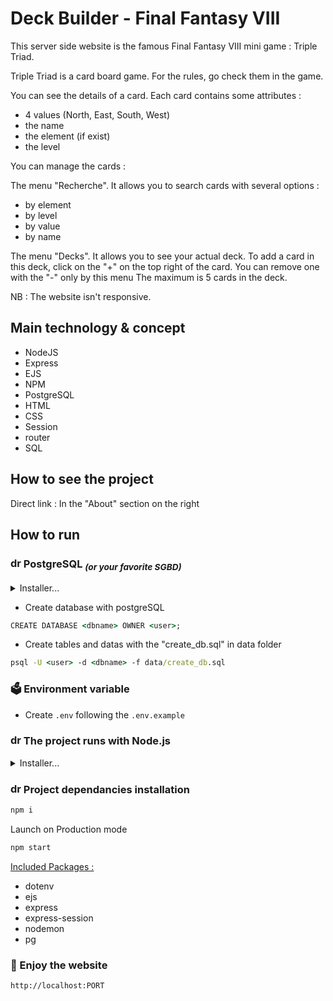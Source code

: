 # Deck Builder - Final Fantasy VIII

This server side website is the famous Final Fantasy VIII mini game : Triple Triad.

Triple Triad is a card board game. For the rules, go check them in the game.

You can see the details of a card. Each card contains some attributes :
- 4 values (North, East, South, West)
- the name
- the element (if exist)
- the level

You can manage the cards :

The menu "Recherche".
It allows you to search cards with several options :
- by element
- by level
- by value
- by name

The menu "Decks".
It allows you to see your actual deck. 
To add a card in this deck, click on the "+" on the top right of the card.
You can remove one with the "-" only by this menu
The maximum is 5 cards in the deck.

NB : The website isn't responsive.

## Main technology & concept

- NodeJS
- Express
- EJS
- NPM
- PostgreSQL
- HTML
- CSS
- Session
- router
- SQL

## How to see the project

Direct link : In the "About" section on the right

## How to run

### <img src="https://www.postgresql.org/media/img/about/press/elephant.png" alt="drawing" height="17"/> PostgreSQL <sub><em>(or your favorite SGBD)</em></sub>

<details>
<summary>Installer...
</summary>
- Download installer :
    - https://www.postgresql.org/download/

- CLI Ubuntu
    - https://www.postgresql.org/download/linux/ubuntu/

</details>

- Create database with postgreSQL

```cmd
CREATE DATABASE <dbname> OWNER <user>;
```

- Create tables and datas with the "create_db.sql" in data folder

```cmd
psql -U <user> -d <dbname> -f data/create_db.sql
```

### 🗳 Environment variable

- Create `.env` following the `.env.example`

### <img src="https://nodejs.org/static/images/favicons/favicon.ico" alt="drawing" height="17"/> The project runs with Node.js

<details>
<summary>Installer...
</summary>

- Download installer :
    - https://nodejs.org/en/

- CLI Ubuntu
```cmd
curl -fsSL https://deb.nodesource.com/setup_16.x | sudo -E bash -
```
```cmd
sudo apt-get install -y nodejs
```
</details>

### <img src="https://avatars.githubusercontent.com/u/6078720?s=200&v=4" alt="drawing" height="17"/> Project dependancies installation
```cmd
npm i
```

Launch on Production mode
```cmd
npm start
```

<u>Included Packages :</u>
- dotenv
- ejs
- express
- express-session
- nodemon
- pg


### 👀 Enjoy the website
    
```
http://localhost:PORT
```





